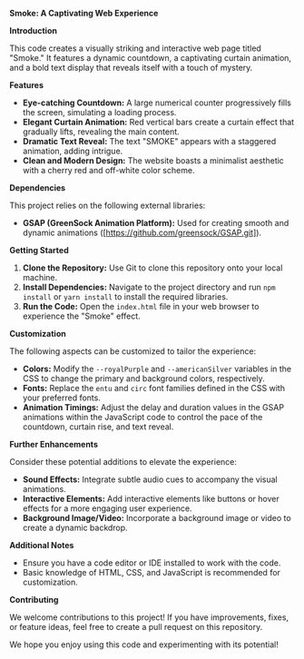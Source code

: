 **Smoke: A Captivating Web Experience**

**Introduction**

This code creates a visually striking and interactive web page titled "Smoke." It features a dynamic countdown, a captivating curtain animation, and a bold text display that reveals itself with a touch of mystery.

**Features**

-    **Eye-catching Countdown:** A large numerical counter progressively fills the screen, simulating a loading process.
-    **Elegant Curtain Animation:** Red vertical bars create a curtain effect that gradually lifts, revealing the main content.
-    **Dramatic Text Reveal:** The text "SMOKE" appears with a staggered animation, adding intrigue.
-    **Clean and Modern Design:** The website boasts a minimalist aesthetic with a cherry red and off-white color scheme.

**Dependencies**

This project relies on the following external libraries:

-    **GSAP (GreenSock Animation Platform):** Used for creating smooth and dynamic animations ([https://github.com/greensock/GSAP.git]).

**Getting Started**

1. **Clone the Repository:** Use Git to clone this repository onto your local machine.
2. **Install Dependencies:** Navigate to the project directory and run `npm install` or `yarn install` to install the required libraries.
3. **Run the Code:** Open the `index.html` file in your web browser to experience the "Smoke" effect.

**Customization**

The following aspects can be customized to tailor the experience:

-    **Colors:** Modify the `--royalPurple` and `--americanSilver` variables in the CSS to change the primary and background colors, respectively.
-    **Fonts:** Replace the `entu` and `circ` font families defined in the CSS with your preferred fonts.
-    **Animation Timings:** Adjust the delay and duration values in the GSAP animations within the JavaScript code to control the pace of the countdown, curtain rise, and text reveal.

**Further Enhancements**

Consider these potential additions to elevate the experience:

-    **Sound Effects:** Integrate subtle audio cues to accompany the visual animations.
-    **Interactive Elements:** Add interactive elements like buttons or hover effects for a more engaging user experience.
-    **Background Image/Video:** Incorporate a background image or video to create a dynamic backdrop.

**Additional Notes**

-    Ensure you have a code editor or IDE installed to work with the code.
-    Basic knowledge of HTML, CSS, and JavaScript is recommended for customization.

**Contributing**

We welcome contributions to this project! If you have improvements, fixes, or feature ideas, feel free to create a pull request on this repository.

We hope you enjoy using this code and experimenting with its potential!
